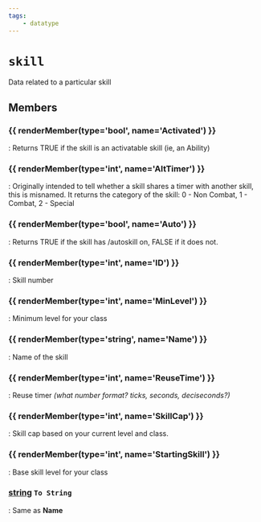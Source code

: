 ```yaml
---
tags:
    - datatype
---
```

# `skill`

Data related to a particular skill

## Members

### {{ renderMember(type='bool', name='Activated') }} 

:   Returns TRUE if the skill is an activatable skill (ie, an Ability)

### {{ renderMember(type='int', name='AltTimer') }} 

:   Originally intended to tell whether a skill shares a timer with another skill, this is misnamed.  It returns the category of the skill:  0 - Non Combat, 1 - Combat, 2 - Special

### {{ renderMember(type='bool', name='Auto') }}

:   Returns TRUE if the skill has /autoskill on, FALSE if it does not.

### {{ renderMember(type='int', name='ID') }} 

:   Skill number

### {{ renderMember(type='int', name='MinLevel') }} 

:   Minimum level for your class

### {{ renderMember(type='string', name='Name') }} 

:   Name of the skill

### {{ renderMember(type='int', name='ReuseTime') }} 

:   Reuse timer _(what number format? ticks, seconds, deciseconds?)_

### {{ renderMember(type='int', name='SkillCap') }} 

:   Skill cap based on your current level and class.

### {{ renderMember(type='int', name='StartingSkill') }} 

:   Base skill level for your class

### [string][string] `To String`

:   Same as **Name**

[int]: datatype-int.md
[string]: datatype-string.md
[achievementobj]: datatype-achievementobj.md
[bool]: datatype-bool.md
[time]: datatype-time.md
[achievement]: datatype-achievement.md
[achievementcat]: datatype-achievementcat.md
[altability]: datatype-altability.md
[spell]: ../data-types/datatype-spell.md
[bandolieritem]: #bandolieritem-datatype
[int64]: datatype-int64.md
[timestamp]: datatype-timestamp.md
[float]: datatype-float.md
[buff]: datatype-buff.md
[spawn]: datatype-spawn.md
[auratype]: datatype-auratype.md
[item]: datatype-item.md
[worldlocation]: datatype-worldlocation.md
[ticks]: datatype-ticks.md
[fellowship]: datatype-fellowship.md
[strinrg]: datatype-string.md
[xtarget]: datatype-xtarget.md
[dzmember]: datatype-dzmember.md
[window]: datatype-window.md
[zone]: datatype-zone.md
[fellowshipmember]: datatype-fellowshipmember.md
[class]: datatype-class.md
[heading]: datatype-heading.md
[ground]: datatype-ground.md
[inifile]: datatype-inifile.md
[inifilesection]: datatype-inifilesection.md
[inifilesectionkey]: datatype-inifilesectionkey.md
[double]: datatype-double.md
[invslot]: datatype-invslot.md
[augtype]: datatype-augtype.md
[itemspell]: datatype-itemspell.md
[evolving]: datatype-evolving.md
[keyringitem]: datatype-keyringitem.md
[raidmember]: datatype-raidmember.md
